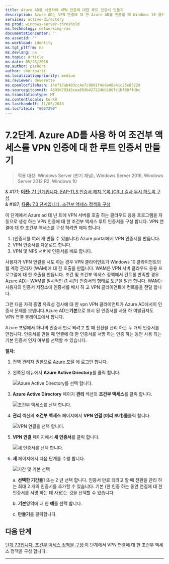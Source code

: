 ```yaml
---
title: Azure AD를 사용하여 VPN 인증에 대한 루트 인증서 만들기
description: Azure AD는 VPN 연결에 대 한 Azure AD를 인증할 때 Windows 10 클라이언트에 발급 된 인증서를 서명 하려면 VPN 인증서를 사용 합니다. 기본로 표시 된 인증서는 Azure AD를 사용 하는 발급자 합니다.
services: active-directory
ms.prod: windows-server-threshold
ms.technology: networking-ras
documentationcenter: ''
ms.assetid: ''
ms.workload: identity
ms.tgt_pltfrm: na
ms.devlang: na
ms.topic: article
ms.date: 05/25/2018
ms.author: pashort
author: shortpatti
ms.localizationpriority: medium
ms.reviewer: deverette
ms.openlocfilehash: 14ef17ab403cc4e7c9891f4ede48e41c25e8522d
ms.sourcegitcommit: 4893d79345cea85db427224bb106fc1bf88ffdbc
ms.translationtype: MT
ms.contentlocale: ko-KR
ms.lasthandoff: 11/05/2018
ms.locfileid: "6067290"
---
```

# 7.2단계. Azure AD를 사용 하 여 조건부 액세스를 VPN 인증에 대 한 루트 인증서 만들기

>적용 대상: Windows Server (반기 채널), Windows Server 2016, Windows Server 2012 R2, Windows 10

& #171;  [ **이전:** 7.1 단계입니다. EAP-TLS 인증서 해지 목록 (CRL) 검사 무시 하도록 구성](vpn-config-eap-tls-to-ignore-crl-checking.md)<br>
& #187; [ **다음:** 7.3 단계입니다. 조건부 액세스 정책을 구성](vpn-config-conditional-access-policy.md)

이 단계에서 Azure ad 테 넌 트에 VPN 서버를 호출 하는 클라우드 응용 프로그램을 자동으로 생성 하는 VPN 인증에 대 한 조건부 액세스 루트 인증서를 구성 합니다. VPN 연결에 대 한 조건부 액세스를 구성 하려면 해야 합니다.

1. (인증서를 여러 개 만들 수 있습니다) Azure portal에서 VPN 인증서를 만듭니다.
2. VPN 인증서를 다운로드 합니다.
2. VPN 및 NPS 서버에 인증서를 배포 합니다.

사용자가 VPN 연결을 시도 하는 경우 VPN 클라이언트가 Windows 10 클라이언트의 웹 계정 관리자 (WAM)에 대 한 호출을 만듭니다. WAM은 VPN 서버 클라우드 응용 프로그램에 대 한 호출을 만듭니다. 조건 및 조건부 액세스 정책에서 컨트롤 만족할 경우 Azure AD는 WAM를 일시적인 (1 시간) 인증서의 형태로 토큰을 발급 합니다. WAM는 사용자의 인증서 저장소에 인증서를 배치 하 고 VPN 클라이언트에 컨트롤을 전달 합니다.  

그런 다음 자격 증명 유효성 검사에 대 한 vpn VPN 클라이언트가 Azure AD에서이 인증서 문제를 보냅니다.Azure AD는**기본**으로 표시 된 인증서를 사용 하 여발급자도 VPN 연결 블레이드에서 합니다. 

Azure 포털에서 하나의 인증서 만료 되려고 할 때 전환을 관리 하는 두 개의 인증서를 만듭니다. 인증서를 만들 때 연결에 대 한 인증서를 서명 하는 인증 하는 동안 사용 되는 기본 인증서 인지 여부를 선택할 수 있습니다.

**절차:**

1. 전역 관리자 권한으로 [Azure 포털](https://portal.azure.com) 에 로그인 합니다.

2. 왼쪽된 메뉴에서 **Azure Active Directory**를 클릭 합니다. 

    ![Azure Active Directory를 선택 합니다.](../../media/Always-On-Vpn/01.png)

3. **Azure Active Directory** 페이지 **관리** 섹션의 **조건부 액세스**를 클릭 합니다.

    ![조건부 액세스를 선택 합니다.](../../media/Always-On-Vpn/02.png)

4. **관리** 섹션의 **조건부 액세스** 페이지에서 **VPN 연결 (미리 보기)를**클릭 합니다.

    ![VPN 연결을 선택 합니다.](../../media/Always-On-Vpn/03.png)

5. **VPN 연결** 페이지에서 **새 인증서**를 클릭 합니다.

    ![새 인증서를 선택 합니다.](../../media/Always-On-Vpn/04.png)

6. **새** 페이지에서 다음 단계를 수행 합니다.

    ![기간 및 기본 선택](../../media/Always-On-Vpn/05.png)

    a. **선택한 기간을**1 또는 2 년 선택 합니다. 인증서 만료 되려고 할 때 전환을 관리 하는 최대 2 개의 인증서를 추가할 수 있습니다. 기본 (한 인증 하는 동안 연결에 대 한 인증서를 서명 하는 데 사용)는 것을 선택할 수 있습니다.

    b. **기본**영역에 대 한 **예**를 선택 합니다.

    c. **만들기**를 클릭합니다.

## 다음 단계
[단계 7.3입니다. 조건부 액세스 정책을 구성](vpn-config-conditional-access-policy.md):이 단계에서 VPN 연결에 대 한 조건부 액세스 정책을 구성 합니다. 

---